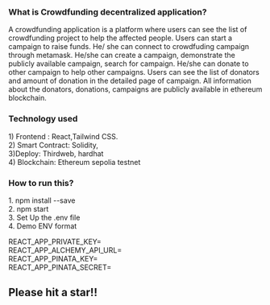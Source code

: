 <h3>What is Crowdfunding decentralized application? </h3>

<p>A crowdfunding application is a platform where users can see the list of crowdfunding project to help the affected people. Users can start a campaign to raise funds. He/ she can connect to crowdfuding campaign through metamask. He/she can create a campaign, demonstrate the publicly available campaign, search for campaign. He/she can donate to other campaign to help other campaigns. Users can see the list of donators and amount of donation in the detailed page of campaign. All information about the donators, donations, campaigns are publicly available in ethereum blockchain. </p>


<h3> Technology used</h3>
<p> 1) Frontend : React,Tailwind CSS.<br>2) Smart Contract: Solidity, 
<br> 3)Deploy: Thirdweb, hardhat
<br>4) Blockchain: Ethereum sepolia testnet</p>


<h3> How to run this?  </h3>
<p> 1. npm install --save<br>
2. npm start <br>
3. Set Up the .env file <br>
4. Demo ENV format

REACT_APP_PRIVATE_KEY= <br>
REACT_APP_ALCHEMY_API_URL= <br>
REACT_APP_PINATA_KEY= <br>
REACT_APP_PINATA_SECRET= <br>

</p>
<h2>Please hit a star!! </h2>
